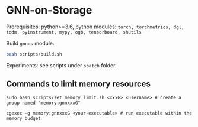 # GNN-on-Storage

Prerequisites: python>=3.6, python modules: `torch, torchmetrics, dgl, tqdm, pyinstrument, mypy, ogb, tensorboard, shutils`

Build `gnnos` module:
```bash
bash scripts/build.sh
```

Experiments: see scripts under `sbatch` folder.

## Commands to limit memory resources

```
sudo bash scripts/set_memory_limit.sh <xxxG> <username> # create a group named "memory:gnnxxxG"

cgexec -g memory:gnnxxxG <your-executable> # run executable within the memory budget
```

